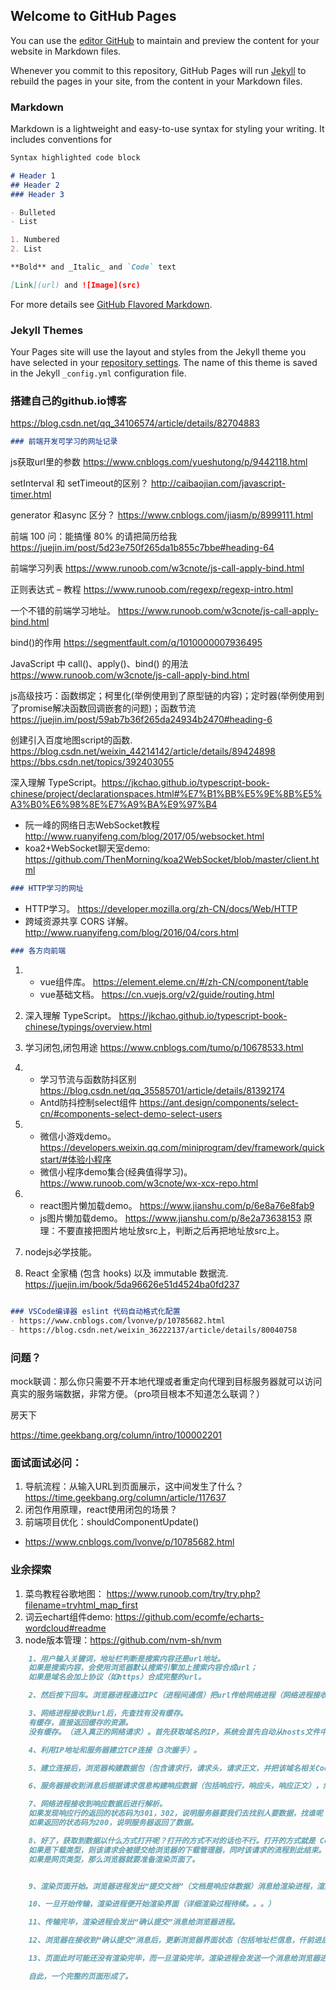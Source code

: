 ## Welcome to GitHub Pages

You can use the [editor GitHub](https://github.com/tianmengmengliang/jpt.github.io/edit/master/README.md) to maintain and preview the content for your website in Markdown files.

Whenever you commit to this repository, GitHub Pages will run [Jekyll](https://jekyllrb.com/) to rebuild the pages in your site, from the content in your Markdown files.

### Markdown

Markdown is a lightweight and easy-to-use syntax for styling your writing. It includes conventions for

```markdown
Syntax highlighted code block

# Header 1
## Header 2
### Header 3

- Bulleted
- List

1. Numbered
2. List

**Bold** and _Italic_ and `Code` text

[Link](url) and ![Image](src)
```

For more details see [GitHub Flavored Markdown](https://guides.github.com/features/mastering-markdown/).

### Jekyll Themes

Your Pages site will use the layout and styles from the Jekyll theme you have selected in your [repository settings](https://github.com/tianmengmengliang/jpt.github.io/settings). The name of this theme is saved in the Jekyll `_config.yml` configuration file.


### 搭建自己的github.io博客
https://blog.csdn.net/qq_34106574/article/details/82704883



```markdown
### 前端开发可学习的网址记录
``` 
js获取url里的参数
https://www.cnblogs.com/yueshutong/p/9442118.html

setInterval 和 setTimeout的区别？
http://caibaojian.com/javascript-timer.html

generator 和async 区分？
https://www.cnblogs.com/jiasm/p/8999111.html

前端 100 问：能搞懂 80% 的请把简历给我
https://juejin.im/post/5d23e750f265da1b855c7bbe#heading-64

前端学习列表
https://www.runoob.com/w3cnote/js-call-apply-bind.html

正则表达式 – 教程
https://www.runoob.com/regexp/regexp-intro.html

一个不错的前端学习地址。
https://www.runoob.com/w3cnote/js-call-apply-bind.html

bind()的作用
https://segmentfault.com/q/1010000007936495

JavaScript 中 call()、apply()、bind() 的用法
https://www.runoob.com/w3cnote/js-call-apply-bind.html

js高级技巧：函数绑定；柯里化(举例使用到了原型链的内容)；定时器(举例使用到了promise解决函数回调嵌套的问题)；函数节流
https://juejin.im/post/59ab7b36f265da24934b2470#heading-6

创建引入百度地图script的函数.
https://blog.csdn.net/weixin_44214142/article/details/89424898
https://bbs.csdn.net/topics/392403055

深入理解 TypeScript。https://jkchao.github.io/typescript-book-chinese/project/declarationspaces.html#%E7%B1%BB%E5%9E%8B%E5%A3%B0%E6%98%8E%E7%A9%BA%E9%97%B4 
  
 - 阮一峰的网络日志WebSocket教程 http://www.ruanyifeng.com/blog/2017/05/websocket.html
 - koa2+WebSocket聊天室demo: https://github.com/ThenMorning/koa2WebSocket/blob/master/client.html

```markdown
### HTTP学习的网址
```
- HTTP学习。 https://developer.mozilla.org/zh-CN/docs/Web/HTTP
- 跨域资源共享 CORS 详解。  http://www.ruanyifeng.com/blog/2016/04/cors.html

```markdown
### 各方向前端
```
1. - vue组件库。 https://element.eleme.cn/#/zh-CN/component/table
   - vue基础文档。 https://cn.vuejs.org/v2/guide/routing.html
   
2. 深入理解 TypeScript。 https://jkchao.github.io/typescript-book-chinese/typings/overview.html
3. 学习闭包,闭包用途 https://www.cnblogs.com/tumo/p/10678533.html
4. - 学习节流与函数防抖区别 https://blog.csdn.net/qq_35585701/article/details/81392174
   - Antd防抖控制select组件 https://ant.design/components/select-cn/#components-select-demo-select-users

5. - 微信小游戏demo。 https://developers.weixin.qq.com/miniprogram/dev/framework/quickstart/#体验小程序
   - 微信小程序demo集合(经典值得学习)。 https://www.runoob.com/w3cnote/wx-xcx-repo.html
   
6. - react图片懒加载demo。 https://www.jianshu.com/p/6e8a76e8fab9
   - js图片懒加载demo。 https://www.jianshu.com/p/8e2a73638153 原理：不要直接把图片地址放src上，判断之后再把地址放src上。

6. nodejs必学技能。
7. React 全家桶 (包含 hooks) 以及 immutable 数据流.  https://juejin.im/book/5da96626e51d4524ba0fd237
```markdown

### VSCode编译器 eslint 代码自动格式化配置
- https://www.cnblogs.com/lvonve/p/10785682.html
- https://blog.csdn.net/weixin_36222137/article/details/80040758
``` 

### 问题？
mock联调：那么你只需要不开本地代理或者重定向代理到目标服务器就可以访问真实的服务端数据，非常方便。（pro项目根本不知道怎么联调？）

房天下

https://time.geekbang.org/column/intro/100002201

### 面试面试必问： 
1. 导航流程：从输入URL到页面展示，这中间发生了什么？
https://time.geekbang.org/column/article/117637
2. 闭包作用原理，react使用闭包的场景？
3. 前端项目优化：shouldComponentUpdate()

- https://www.cnblogs.com/lvonve/p/10785682.html

### 业余探索
1. 菜鸟教程谷歌地图： https://www.runoob.com/try/try.php?filename=tryhtml_map_first
2. 词云echart组件demo: https://github.com/ecomfe/echarts-wordcloud#readme
3. node版本管理：https://github.com/nvm-sh/nvm

```markdown
    1、用户输入关键词，地址栏判断是搜索内容还是url地址。
    如果是搜索内容，会使用浏览器默认搜索引擎加上搜索内容合成url；
    如果是域名会加上协议（如https）合成完整的url。

    2、然后按下回车。浏览器进程通过IPC（进程间通信）把url传给网络进程（网络进程接收到url才发起真正的网络请求）。

    3、网络进程接收到url后，先查找有没有缓存。
    有缓存，直接返回缓存的资源。
    没有缓存。（进入真正的网络请求）。首先获取域名的IP，系统会首先自动从hosts文件中寻找域名对应的 IP 地址，一旦找到，和服务器建立TCP连接；如果没有找到，则系统会将网址提交 DNS 域名解析服务器进行 IP 地址的解析。

    4、利用IP地址和服务器建立TCP连接（3次握手）。

    5、建立连接后，浏览器构建数据包（包含请求行，请求头，请求正文，并把该域名相关Cookie等数据附加到请求头），然后向服务器发送请求消息。

    6、服务器接收到消息后根据请求信息构建响应数据（包括响应行，响应头，响应正文），然后发送回网络进程。

    7、网络进程接收到响应数据后进行解析。
    如果发现响应行的返回的状态码为301，302，说明服务器要我们去找别人要数据，找谁呢？找响应头中的Location字段要，Location的内容是需要重定向的地址url。获取到这个url一切重新来过。
    如果返回的状态码为200，说明服务器返回了数据。

    8、好了，获取到数据以什么方式打开呢？打开的方式不对的话也不行。打开的方式就是 Content-Type。这个属性告诉浏览器服务器返回的数据是什么类型的。如果返回的是网页类型则为 text/html，如果是下载文件类型则为 application/octet-stream 等等。打开的方式不对，则得到的结果也不对。
    如果是下载类型，则该请求会被提交给浏览器的下载管理器，同时该请求的流程到此结束。
    如果是网页类型，那么浏览器就要准备渲染页面了。


    9、渲染页面开始。浏览器进程发出“提交文档”（文档是响应体数据）消息给渲染进程，渲染进程接收到消息后会和网络进程建立传输数据的通道，网络进程将“文档”传输给渲染进程。

    10、一旦开始传输，渲染进程便开始渲染界面（详细渲染过程待续。。。）

    11、传输完毕，渲染进程会发出“确认提交”消息给浏览器进程。

    12、浏览器在接收到“确认提交”消息后，更新浏览器界面状态（包括地址栏信息，仟前进后退历史，web页面和网站安全状态）。

    13、页面此时可能还没有渲染完毕，而一旦渲染完毕，渲染进程会发送一个消息给浏览器进程，浏览器接收到这个消息后会停止标签图标的加载动画。

    自此，一个完整的页面形成了。
``` 
